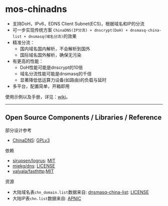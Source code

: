 # mos-chinadns

* 支持DoH，IPv6，EDNS Client Subnet(ECS)，根据域名和IP的分流
* 可一步实现传统方案 `ChinaDNS(IP分流) + dnscrypt(DoH) + dnsmasq-china-list + dnsmasq(域名分流)`的效果
* 精准分流：
  * 国内域名国内解析，不会解析到国外
  * 国际域名国外解析，确保无污染
* 有更高的性能：
  * DoH性能可能是dnscrypt的10倍
  * 域名分流性能可能是dnsmasq的千倍
  * 显著降低低运算力设备(如路由)的负载与延时
* 多平台，配置简单，开箱即用

使用示例以及手册，详见：[wiki](https://github.com/IrineSistiana/mos-chinadns/wiki)。

---

## Open Source Components / Libraries / Reference

部分设计参考

* [ChinaDNS](https://github.com/shadowsocks/ChinaDNS): [GPLv3](https://github.com/shadowsocks/ChinaDNS/blob/master/COPYING)

依赖

* [sirupsen/logrus](https://github.com/sirupsen/logrus): [MIT](https://github.com/sirupsen/logrus/blob/master/LICENSE)
* [miekg/dns](https://github.com/miekg/dns): [LICENSE](https://github.com/miekg/dns/blob/master/LICENSE)
* [valyala/fasthttp](https://github.com/valyala/fasthttp):[MIT](https://github.com/valyala/fasthttp/blob/master/LICENSE)

资源

* 大陆域名表`chn_domain.list`数据来自: [dnsmasq-china-list](https://github.com/felixonmars/dnsmasq-china-list): [LICENSE](https://github.com/felixonmars/dnsmasq-china-list/blob/master/LICENSE)
* 大陆IP表`chn.list`数据来自: [APNIC](https://ftp.apnic.net/apnic/stats/apnic/delegated-apnic-latest)